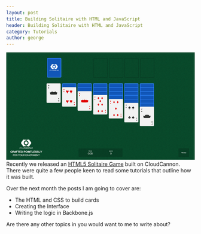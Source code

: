 ```yaml
---
layout: post
title: Building Solitaire with HTML and JavaScript
header: Building Solitaire with HTML and JavaScript
category: Tutorials
author: george
---
```


![Solitaire Game Screenshot](/img/blog/solitaire.png)
Recently we released an <a target="_blank" href="http://solitaire.cloudvent.net">HTML5 Solitaire Game</a> built on CloudCannon. There were quite a few people keen to read some tutorials that outline how it was built.

Over the next month the posts I am going to cover are:

* The HTML and CSS to build cards
* Creating the Interface
* Writing the logic in Backbone.js

Are there any other topics in you would want to me to write about?
